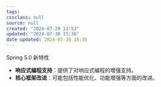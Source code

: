 ```yaml
---
tags: 
cssclass: null
source: null
created: "2024-07-29 11:53"
updated: "2024-07-30 15:36"
date updated: 2024-07-30 15:35
---
```


Spring 5.0 新特性

- **响应式编程支持**：提供了对响应式编程的增强支持。
- **核心框架改进**：可能包括性能优化、功能增强等方面的改进。



